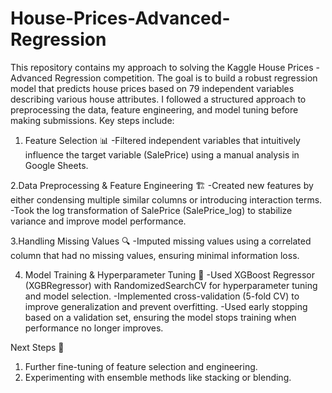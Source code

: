 # House-Prices-Advanced-Regression

This repository contains my approach to solving the Kaggle House Prices - Advanced Regression competition. The goal is to build a robust regression model that predicts house prices based on 79 independent variables describing various house attributes.
I followed a structured approach to preprocessing the data, feature engineering, and model tuning before making submissions. Key steps include:

1. Feature Selection 📊
  -Filtered independent variables that intuitively influence the target variable (SalePrice) using a manual analysis in Google Sheets.

2.Data Preprocessing & Feature Engineering 🏗️
  -Created new features by either condensing multiple similar columns or introducing interaction terms.
  -Took the log transformation of SalePrice (SalePrice_log) to stabilize variance and improve model performance.

3.Handling Missing Values 🔍
  -Imputed missing values using a correlated column that had no missing values, ensuring minimal information loss.

4. Model Training & Hyperparameter Tuning 🤖
  -Used XGBoost Regressor (XGBRegressor) with RandomizedSearchCV for hyperparameter tuning and model selection.
  -Implemented cross-validation (5-fold CV) to improve generalization and prevent overfitting.
  -Used early stopping based on a validation set, ensuring the model stops training when performance no longer improves.

Next Steps 🚀
1. Further fine-tuning of feature selection and engineering.
2. Experimenting with ensemble methods like stacking or blending.
